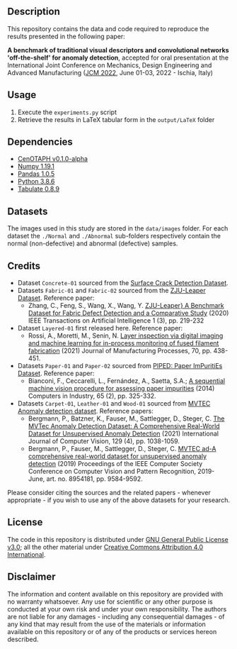## Description
This repository contains the data and code required to reproduce the results presented in the following paper:

__A benchmark of traditional visual descriptors and convolutional networks 'off-the-shelf' for anomaly detection__, accepted for oral presentation at the International Joint Conference on Mechanics, Design Engineering and Advanced Manufacturing ([JCM 2022](https://www.associazioneadm.it/jcm2022/index.php), June 01-03, 2022 - Ischia, Italy)

## Usage
1. Execute the `experiments.py` script
2. Retrieve the results in LaTeX tabular form in the `output/LaTeX` folder

## Dependencies
- [CenOTAPH v0.1.0-alpha](https://github.com/bianconif/CenOTAPH)
- [Numpy 1.19.1](https://numpy.org/)
- [Pandas 1.0.5](https://pandas.pydata.org/)
- [Python 3.8.6](https://www.python.org/)
- [Tabulate 0.8.9](https://pypi.org/project/tabulate/)

## Datasets
The images used in this study are stored in the `data/images` folder. For each dataset the `./Normal` and `./Abnormal` sub-folders respectively contain the normal (non-defective) and abnormal (defective) samples.

## Credits
- Dataset `Concrete-01` sourced from the [Surface Crack Detection Dataset](https://www.kaggle.com/arunrk7/surface-crack-detection).
- Datasets `Fabric-01` and `Fabric-02` sourced from the [ZJU-Leaper Dataset](https://github.com/nico-zck/ZJU-Leaper-Dataset). Reference paper:
  - Zhang, C., Feng, S., Wang, X., Wang, Y. [ZJU-Leaper} A Benchmark Dataset for Fabric Defect Detection and a Comparative Study](https://doi.org/10.1109/TAI.2021.3057027) (2020) IEEE Transactions on Artificial Intelligence 1 (3), pp. 219-232   
- Dataset `Layered-01` first released here. Reference paper:
  - Rossi, A., Moretti, M., Senin, N. [Layer inspection via digital imaging and machine learning for in-process monitoring of fused filament fabrication](https://doi.org/10.1016/j.jmapro.2021.08.057) (2021) Journal of Manufacturing Processes, 70, pp. 438-451.
- Datasets `Paper-01` and `Paper-02` sourced from [PIPED: Paper ImPuritiEs Dataset](https://github.com/bianconif/PIPED). Reference paper:
  - Bianconi, F., Ceccarelli, L., Fernández, A., Saetta, S.A.; [A sequential machine vision procedure for assessing paper impurities](https://doi.org/10.1016/j.compind.2013.12.001) (2014) Computers in Industry, 65 (2), pp. 325-332.
- Datasets `Carpet-01`, `Leather-01` and `Wood-01` sourced from [MVTEC Anomaly detection dataset](https://www.mvtec.com/company/research/datasets/mvtec-ad). Reference papers:
  - Bergmann, P., Batzner, K., Fauser, M., Sattlegger, D., Steger, C. [The MVTec Anomaly Detection Dataset: A Comprehensive Real-World Dataset for Unsupervised Anomaly Detection](https://doi.org/10.1007/s11263-020-01400-4) (2021) International Journal of Computer Vision, 129 (4), pp. 1038-1059.
  - Bergmann, P., Fauser, M., Sattlegger, D., Steger, C. [MVTEC ad-A comprehensive real-world dataset for unsupervised anomaly detection](https://doi.org/10.1109/CVPR.2019.00982) (2019) Proceedings of the IEEE Computer Society Conference on Computer Vision and Pattern Recognition, 2019-June, art. no. 8954181, pp. 9584-9592.

Please consider citing the sources and the related papers - whenever appropriate - if you wish to use any of the above datasets for your research.

## License
The code in this repository is distributed under [GNU General Public License v3.0](https://choosealicense.com/licenses/gpl-3.0/); all the other material under [Creative Commons Attribution 4.0 International](https://creativecommons.org/licenses/by/4.0/).

## Disclaimer
The information and content available on this repository are provided with no warranty whatsoever. Any use for scientific or any other purpose is conducted at your own risk and under your own responsibility. The authors are not liable for any damages - including any consequential damages - of any kind that may result from the use of the materials or information available on this repository or of any of the products or services hereon described.
